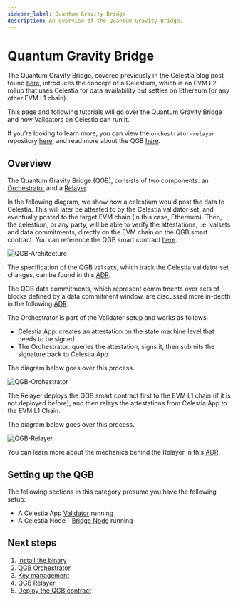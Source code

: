 ```yaml
---
sidebar_label: Quantum Gravity Bridge
description: An overview of the Quantum Gravity Bridge.
---
```


# Quantum Gravity Bridge

The Quantum Gravity Bridge, covered previously in the Celestia blog post
found [here](https://blog.celestia.org/celestiums/), introduces the concept
of a Celestium, which is an EVM L2 rollup that uses Celestia for data availability
but settles on Ethereum (or any other EVM L1 chain).

This page and following tutorials will go over the Quantum Gravity
Bridge and how Validators on Celestia can run it.

If you're looking to learn more, you can view the
`orchestrator-relayer` repository
[here](https://github.com/celestiaorg/orchestrator-relayer), and
read more about the QGB
[here](https://github.com/celestiaorg/quantum-gravity-bridge#how-it-works).

## Overview

The Quantum Gravity Bridge (QGB),
consists of two components: an [Orchestrator](../qgb-orchestrator)
and a [Relayer](../qgb-relayer).

In the following diagram, we show how a celestium would post the data to
Celestia. This will later be attested to by the Celestia validator set, and
eventually posted to the target EVM chain (in this case, Ethereum). Then,
the celestium, or any party, will be able to verify the attestations, i.e. valsets
and data commitments, directly on the EVM chain on the QGB smart contract. You can
reference the QGB smart contract
[here](https://github.com/celestiaorg/quantum-gravity-bridge/blob/master/src/QuantumGravityBridge.sol).

![QGB-Architecture](/img/qgb/qgb-diagram.png)

The specification of the QGB `Valset`s, which track the Celestia validator set
changes, can be found in this [ADR](https://github.com/celestiaorg/celestia-app/blob/main/docs/architecture/adr-002-qgb-valset.md).

The QGB data commitments, which represent commitments over sets of blocks
defined by a data commitment window, are
discussed more in-depth in the following
[ADR](https://github.com/celestiaorg/celestia-app/blob/main/docs/architecture/adr-003-qgb-data-commitments.md).

The Orchestrator is part of the Validator setup and works as follows:

* Celestia App: creates an attestation on the state machine level that needs to
  be signed
* The Orchestrator: queries the attestation, signs it, then submits the signature
  back to Celestia App

The diagram below goes over this process.

![QGB-Orchestrator](/img/qgb/qgb-orchestrator.png)

The Relayer deploys the QGB smart contract first to the EVM L1 chain (if it is
not deployed before), and then relays the attestations from Celestia App to the
EVM L1 Chain.

The diagram below goes over this process.

![QGB-Relayer](/img/qgb/qgb-relayer.png)

You can learn more about the mechanics behind the Relayer in this
[ADR](https://github.com/celestiaorg/celestia-app/blob/main/docs/architecture/adr-004-qgb-relayer-security.md).

## Setting up the QGB

The following sections in this category presume you have the following setup:

* A Celestia App [Validator](../validator-node) running
* A Celestia Node - [Bridge Node](../bridge-node) running

## Next steps

1. [Install the binary](../qgb-binary)
2. [QGB Orchestrator](../qgb-orchestrator)
3. [Key management](../qgb-keys)
4. [QGB Relayer](../qgb-relayer)
5. [Deploy the QGB contract](../qgb-deploy)
